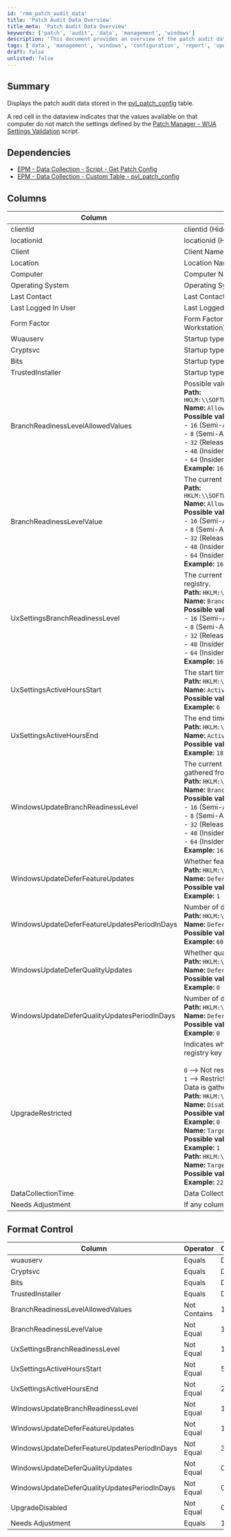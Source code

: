 ```yaml
---
id: 'rmm_patch_audit_data'
title: 'Patch Audit Data Overview'
title_meta: 'Patch Audit Data Overview'
keywords: ['patch', 'audit', 'data', 'management', 'windows']
description: 'This document provides an overview of the patch audit data stored in the pvl_patch_config table, including details on discrepancies between the values on computers and the defined settings in the Patch Manager - WUA Settings Validation script. It covers dependencies, column explanations, and format control for monitoring patch compliance.'
tags: ['data', 'management', 'windows', 'configuration', 'report', 'update']
draft: false
unlisted: false
---
```

## Summary

Displays the patch audit data stored in the [pvl_patch_config](https://proval.itglue.com/DOC-5078775-16399975) table.

A red cell in the dataview indicates that the values available on that computer do not match the settings defined by the [Patch Manager - WUA Settings Validation](https://proval.itglue.com/DOC-5078775-9135620) script.

## Dependencies

- [EPM - Data Collection - Script - Get Patch Config](https://proval.itglue.com/DOC-5078775-16399976)
- [EPM - Data Collection - Custom Table - pvl_patch_config](https://proval.itglue.com/DOC-5078775-16399975)

## Columns

| Column                             | Explanation                                                                                   |
|------------------------------------|-----------------------------------------------------------------------------------------------|
| clientid                           | clientid (Hidden)                                                                            |
| locationid                         | locationid (Hidden)                                                                          |
| Client                             | Client Name                                                                                  |
| Location                           | Location Name                                                                                |
| Computer                           | Computer Name                                                                                |
| Operating System                   | Operating System                                                                              |
| Last Contact                       | Last Contact with RMM                                                                        |
| Last Logged In User                | Last Logged In User on the Computer                                                           |
| Form Factor                        | Form Factor (Virtual Server/Physical Server/HyperV Host/Laptop/Desktop/Virtual Workstation) |
| Wuauserv                           | Startup type of the `Wuauserv` service.                                                     |
| Cryptsvc                           | Startup type of the `Cryptsvc` service.                                                     |
| Bits                               | Startup type of the `Bits` service.                                                         |
| TrustedInstaller                   | Startup type of the `TrustedInstaller` service.                                             |
| BranchReadinessLevelAllowedValues  | Possible values for the branch readiness level. Data is gathered from the registry. <br> **Path:** `HKLM:\\SOFTWARE\\Microsoft\\PolicyManager\\default\\Update\\BranchReadinessLevel` <br> **Name:** `AllowedValues` <br> **Possible values:** <br> - `16` (Semi-Annual Channel) <br> - `8` (Semi-Annual Channel (Targeted)) <br> - `32` (Release Preview) <br> - `48` (Insider Fast) <br> - `64` (Insider Slow) <br> **Example:** `16, 8, 32, 48, 64` |
| BranchReadinessLevelValue         | The current value of the branch readiness level. Data is gathered from the registry. <br> **Path:** `HKLM:\\SOFTWARE\\Microsoft\\PolicyManager\\default\\Update\\BranchReadinessLevel` <br> **Name:** `AllowedValues` <br> **Possible values:** <br> - `16` (Semi-Annual Channel) <br> - `8` (Semi-Annual Channel (Targeted)) <br> - `32` (Release Preview) <br> - `48` (Insider Fast) <br> - `64` (Insider Slow) <br> **Example:** `16` |
| UxSettingsBranchReadinessLevel    | The current branch readiness level as stored in UX Settings. Data is gathered from the registry. <br> **Path:** `HKLM:\\SOFTWARE\\Microsoft\\WindowsUpdate\\UX\\Settings` <br> **Name:** `BranchReadinessLevel` <br> **Possible values:** <br> - `16` (Semi-Annual Channel) <br> - `8` (Semi-Annual Channel (Targeted)) <br> - `32` (Release Preview) <br> - `48` (Insider Fast) <br> - `64` (Insider Slow) <br> **Example:** `16` |
| UxSettingsActiveHoursStart        | The start time for active hours. Data is gathered from the registry. <br> **Path:** `HKLM:\\SOFTWARE\\Microsoft\\WindowsUpdate\\UX\\Settings` <br> **Name:** `ActiveHoursStart` <br> **Possible values:** `0-23` <br> **Example:** `6` |
| UxSettingsActiveHoursEnd          | The end time for active hours. Data is gathered from the registry. <br> **Path:** `HKLM:\\SOFTWARE\\Microsoft\\WindowsUpdate\\UX\\Settings` <br> **Name:** `ActiveHoursEnd` <br> **Possible values:** `0-23` <br> **Example:** `18` |
| WindowsUpdateBranchReadinessLevel  | The current branch readiness level as stored in Windows Update Settings. Data is gathered from the registry. <br> **Path:** `HKLM:\\SOFTWARE\\Policies\\Microsoft\\Windows\\WindowsUpdate` <br> **Name:** `BranchReadinessLevel` <br> **Possible values:** <br> - `16` (Semi-Annual Channel) <br> - `8` (Semi-Annual Channel (Targeted)) <br> - `32` (Release Preview) <br> - `48` (Insider Fast) <br> - `64` (Insider Slow) <br> **Example:** `16` |
| WindowsUpdateDeferFeatureUpdates   | Whether feature updates are deferred. Data is gathered from the registry. <br> **Path:** `HKLM:\\SOFTWARE\\Policies\\Microsoft\\Windows\\WindowsUpdate` <br> **Name:** `DeferFeatureUpdates` <br> **Possible values:** `0 (not deferred), 1 (deferred).` <br> **Example:** `1` |
| WindowsUpdateDeferFeatureUpdatesPeriodInDays | Number of days to defer feature updates. Data is gathered from the registry. <br> **Path:** `HKLM:\\SOFTWARE\\Policies\\Microsoft\\Windows\\WindowsUpdate` <br> **Name:** `DeferFeatureUpdatesPeriodInDays` <br> **Possible values:** `0-365(days).` <br> **Example:** `60` |
| WindowsUpdateDeferQualityUpdates   | Whether quality updates are deferred. Data is gathered from the registry. <br> **Path:** `HKLM:\\SOFTWARE\\Policies\\Microsoft\\Windows\\WindowsUpdate` <br> **Name:** `DeferQualityUpdates` <br> **Possible values:** `0 (not deferred), 1 (deferred).` <br> **Example:** `0` |
| WindowsUpdateDeferQualityUpdatesPeriodInDays | Number of days to defer quality updates. Data is gathered from the registry. <br> **Path:** `HKLM:\\SOFTWARE\\Policies\\Microsoft\\Windows\\WindowsUpdate` <br> **Name:** `DeferQualityUpdatesPeriodInDays` <br> **Possible values:** `0-365(days).` <br> **Example:** `0` |
| UpgradeRestricted                  | Indicates whether Windows upgrades or feature updates are restricted from the registry key for Windows 10 and 11. <br> <br> `0` --> Not restricted <br> `1` --> Restricted <br> Data is gathered from the registry. <br> **Path:** `HKLM:\\SOFTWARE\\Policies\\Microsoft\\Windows\\WindowsUpdate` <br> **Name:** `DisableOSUpgrade` <br> **Possible values:** `0 (upgrade not disabled), 1 (upgrade disabled).` <br> **Example:** `0` <br> **Name:** `TargetReleaseVersion` <br> **Possible values:** `0 (Feature update not restricted), 1 (Feature update disabled).` <br> **Example:** `1` <br> **Path:** `HKLM:\\SOFTWARE\\Microsoft\\Windows\\WindowsUpdate` <br> **Name:** `TargetReleaseVersionInfo` <br> **Possible values:** `22H2, 23H2, 24H2, etc.` <br> **Example:** `22H2` |
| DataCollectionTime                 | Data Collection Time                                                                          |
| Needs Adjustment                   | If any column mentioned in the Format Control section is colored red.                        |

## Format Control

| Column                             | Operator | Comparator | Color |
|------------------------------------|----------|------------|-------|
| wuauserv                           | Equals   | Disabled   | Red   |
| Cryptsvc                           | Equals   | Disabled   | Red   |
| Bits                               | Equals   | Disabled   | Red   |
| TrustedInstaller                   | Equals   | Disabled   | Red   |
| BranchReadinessLevelAllowedValues  | Not Contains | 16      | Red   |
| BranchReadinessLevelValue         | Not Equal | 16        | Red   |
| UxSettingsBranchReadinessLevel    | Not Equal | 16        | Red   |
| UxSettingsActiveHoursStart        | Not Equal | 5         | Red   |
| UxSettingsActiveHoursEnd          | Not Equal | 23        | Red   |
| WindowsUpdateBranchReadinessLevel  | Not Equal | 16        | Red   |
| WindowsUpdateDeferFeatureUpdates   | Not Equal | 1         | Red   |
| WindowsUpdateDeferFeatureUpdatesPeriodInDays | Not Equal | 365 | Red   |
| WindowsUpdateDeferQualityUpdates   | Not Equal | 0         | Red   |
| WindowsUpdateDeferQualityUpdatesPeriodInDays | Not Equal | 0 | Red   |
| UpgradeDisabled                    | Not Equal | 0         | Red   |
| Needs Adjustment                   | Equals   | 1         | Red   |


